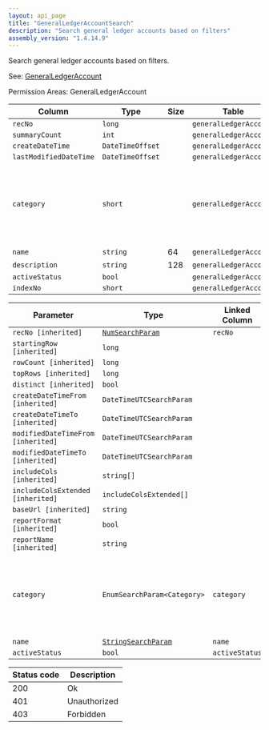 ```yaml
---
layout: api_page
title: "GeneralLedgerAccountSearch"
description: "Search general ledger accounts based on filters"
assembly_version: "1.4.14.9"
---
```


Search general ledger accounts based on filters.

See: [GeneralLedgerAccount](GeneralLedgerAccount.html)

Permission Areas: GeneralLedgerAccount

| Column | Type | Size | Table | Description |
| ------ | ---- | ---- | ----- | ----------- |
| `recNo` | `long` |  | `generalLedgerAccount` | 
| `summaryCount` | `int` |  | `generalLedgerAccount` | 
| `createDateTime` | `DateTimeOffset` |  | `generalLedgerAccount` | 
| `lastModifiedDateTime` | `DateTimeOffset` |  | `generalLedgerAccount` | 
| `category` | `short` |  | `generalLedgerAccount` | Assets = 1, Liabilities = 2, Capital = 3, Sales = 4, CostOfSales = 5, Expenses = 6
| `name` | `string` | 64 | `generalLedgerAccount` | 
| `description` | `string` | 128 | `generalLedgerAccount` | 
| `activeStatus` | `bool` |  | `generalLedgerAccount` | 
| `indexNo` | `short` |  | `generalLedgerAccount` | 

| Parameter | Type | Linked Column | Description |
| --------- | ---- | ------------- | ----------- |
| `recNo [inherited]` | [`NumSearchParam`](NumSearchParam) | `recNo` | 
| `startingRow [inherited]` | `long` |  | 
| `rowCount [inherited]` | `long` |  | 
| `topRows [inherited]` | `long` |  | 
| `distinct [inherited]` | `bool` |  | 
| `createDateTimeFrom [inherited]` | `DateTimeUTCSearchParam` |  | 
| `createDateTimeTo [inherited]` | `DateTimeUTCSearchParam` |  | 
| `modifiedDateTimeFrom [inherited]` | `DateTimeUTCSearchParam` |  | 
| `modifiedDateTimeTo [inherited]` | `DateTimeUTCSearchParam` |  | 
| `includeCols [inherited]` | `string[]` |  | 
| `includeColsExtended [inherited]` | `includeColsExtended[]` |  | 
| `baseUrl [inherited]` | `string` |  | 
| `reportFormat [inherited]` | `bool` |  | 
| `reportName [inherited]` | `string` |  | 
| `category` | `EnumSearchParam<Category>` | `category` | Assets = 1, Liabilities = 2, Capital = 3, Sales = 4, CostOfSales = 5, Expenses = 6
| `name` | [`StringSearchParam`](StringSearchParam) | `name` | 
| `activeStatus` | `bool` | `activeStatus` | 

| Status code | Description |
| ----------- | ----------- |
| 200 | Ok |
| 401 | Unauthorized |
| 403 | Forbidden |


